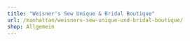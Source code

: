 ```yaml
---
title: "Weisner's Sew Unique & Bridal Boutique"
url: /manhattan/weisners-sew-unique-und-bridal-boutique/
shop: Allgemein
---
```

